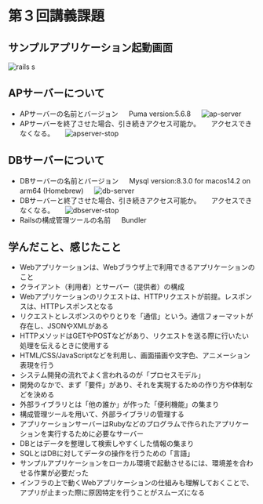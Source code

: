 # 第３回講義課題
## サンプルアプリケーション起動画面
 ![rails s](/aws-raisetech/image/lecture03-image/rails-s.png)
## APサーバーについて
 - APサーバーの名前とバージョン
　 Puma version:5.6.8
　 ![ap-server](/aws-raisetech/image/lecture03-image/apserver.png)
 - APサーバーを終了させた場合、引き続きアクセス可能か。
　 アクセスできなくなる。
　 ![apserver-stop](/aws-raisetech/image/lecture03-image/apserver-stop.png)

## DBサーバーについて
 - DBサーバーの名前とバージョン
　 Mysql version:8.3.0 for macos14.2 on arm64 (Homebrew)
　 ![db-server](/aws-raisetech/image/lecture03-image/mysql-ver.png)
 - DBサーバーと終了させた場合、引き続きアクセス可能か。
　 アクセスできなくなる。
　 ![dbserver-stop](/aws-raisetech/image/lecture03-image/dB-server-stopped.png)
 - Railsの構成管理ツールの名前
　 Bundler

## 学んだこと、感じたこと
 - Webアプリケーションは、Webブラウザ上で利用できるアプリケーションのこと
 - クライアント（利用者）とサーバー（提供者）の構成
 - Webアプリケーションのリクエストは、HTTPリクエストが前提。レスポンスは、HTTPレスポンスとなる
 - リクエストとレスポンスのやりとりを「通信」という。通信フォーマットが存在し、JSONやXMLがある
 - HTTPメソッドはGETやPOSTなどがあり、リクエストを送る際に行いたい処理を伝えるときに使用する 
 - HTML/CSS/JavaScriptなどを利用し、画面描画や文字色、アニメーション表現を行う
 - システム開発の流れでよく言われるのが「プロセスモデル」
 - 開発のなかで、まず「要件」があり、それを実現するための作り方や体制などを決める
 - 外部ライブラリとは「他の誰か」が作った「便利機能」の集まり
 - 構成管理ツールを用いて、外部ライブラリの管理する
 - アプリケーションサーバーはRubyなどのプログラムで作られたアプリケーションを実行するために必要なサーバー
 - DBとはデータを整理して検索しやすくした情報の集まり
 - SQLとはDBに対してデータの操作を行うための「言語」
 - サンプルアプリケーションをローカル環境で起動させるには、環境差を合わせる作業が必要だった
 - インフラの上で動くWebアプリケーションの仕組みも理解しておくことで、アプリが止まった際に原因特定を行うことがスムーズになる
